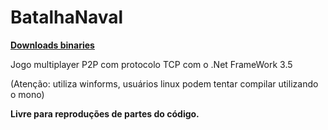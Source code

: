 # BatalhaNaval

[**Downloads binaries**](https://github.com/malysonb/BatalhaNaval/releases)

Jogo multiplayer P2P com protocolo TCP com o .Net FrameWork 3.5

(Atenção: utiliza winforms, usuários linux podem tentar compilar utilizando o mono)

**Livre para reproduções de partes do código.**
